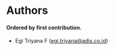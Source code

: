# Authors

#### Ordered by first contribution.
- Egi Triyana F ([egi.triyana@adis.co.id](mailto:egi.triyana@adis.co.id))
